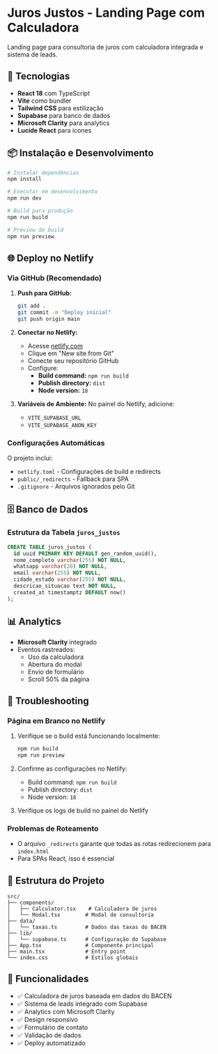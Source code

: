# Juros Justos - Landing Page com Calculadora

Landing page para consultoria de juros com calculadora integrada e sistema de leads.

## 🚀 Tecnologias

- **React 18** com TypeScript
- **Vite** como bundler
- **Tailwind CSS** para estilização
- **Supabase** para banco de dados
- **Microsoft Clarity** para analytics
- **Lucide React** para ícones

## 📦 Instalação e Desenvolvimento

```bash
# Instalar dependências
npm install

# Executar em desenvolvimento
npm run dev

# Build para produção
npm run build

# Preview do build
npm run preview
```

## 🌐 Deploy no Netlify

### Via GitHub (Recomendado)

1. **Push para GitHub:**
   ```bash
   git add .
   git commit -m "Deploy inicial"
   git push origin main
   ```

2. **Conectar no Netlify:**
   - Acesse [netlify.com](https://netlify.com)
   - Clique em "New site from Git"
   - Conecte seu repositório GitHub
   - Configure:
     - **Build command:** `npm run build`
     - **Publish directory:** `dist`
     - **Node version:** `18`

3. **Variáveis de Ambiente:**
   No painel do Netlify, adicione:
   - `VITE_SUPABASE_URL`
   - `VITE_SUPABASE_ANON_KEY`

### Configurações Automáticas

O projeto inclui:
- `netlify.toml` - Configurações de build e redirects
- `public/_redirects` - Fallback para SPA
- `.gitignore` - Arquivos ignorados pelo Git

## 🗄️ Banco de Dados

### Estrutura da Tabela `juros_justos`

```sql
CREATE TABLE juros_justos (
  id uuid PRIMARY KEY DEFAULT gen_random_uuid(),
  nome_completo varchar(255) NOT NULL,
  whatsapp varchar(20) NOT NULL,
  email varchar(255) NOT NULL,
  cidade_estado varchar(255) NOT NULL,
  descricao_situacao text NOT NULL,
  created_at timestamptz DEFAULT now()
);
```

## 📊 Analytics

- **Microsoft Clarity** integrado
- Eventos rastreados:
  - Uso da calculadora
  - Abertura do modal
  - Envio de formulário
  - Scroll 50% da página

## 🔧 Troubleshooting

### Página em Branco no Netlify

1. Verifique se o build está funcionando localmente:
   ```bash
   npm run build
   npm run preview
   ```

2. Confirme as configurações no Netlify:
   - Build command: `npm run build`
   - Publish directory: `dist`
   - Node version: `18`

3. Verifique os logs de build no painel do Netlify

### Problemas de Roteamento

- O arquivo `_redirects` garante que todas as rotas redirecionem para `index.html`
- Para SPAs React, isso é essencial

## 📝 Estrutura do Projeto

```
src/
├── components/
│   ├── Calculator.tsx    # Calculadora de juros
│   └── Modal.tsx        # Modal de consultoria
├── data/
│   └── taxas.ts         # Dados das taxas do BACEN
├── lib/
│   └── supabase.ts      # Configuração do Supabase
├── App.tsx              # Componente principal
├── main.tsx             # Entry point
└── index.css            # Estilos globais
```

## 🎯 Funcionalidades

- ✅ Calculadora de juros baseada em dados do BACEN
- ✅ Sistema de leads integrado com Supabase
- ✅ Analytics com Microsoft Clarity
- ✅ Design responsivo
- ✅ Formulário de contato
- ✅ Validação de dados
- ✅ Deploy automatizado